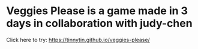 # Veggies Please is a game made in 3 days in collaboration with judy-chen

Click here to try:
https://tinnytin.github.io/veggies-please/
